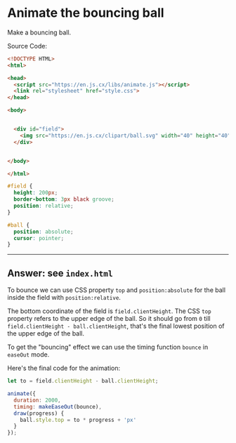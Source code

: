 # Animate the bouncing ball

Make a bouncing ball.

Source Code:

```html
<!DOCTYPE HTML>
<html>

<head>
  <script src="https://en.js.cx/libs/animate.js"></script>
  <link rel="stylesheet" href="style.css">
</head>

<body>


  <div id="field">
    <img src="https://en.js.cx/clipart/ball.svg" width="40" height="40" id="ball">
  </div>


</body>

</html>
```

```css
#field {
  height: 200px;
  border-bottom: 3px black groove;
  position: relative;
}

#ball {
  position: absolute;
  cursor: pointer;
}
```

---

## **Answer:** see `index.html`

To bounce we can use CSS property `top` and `position:absolute` for the ball inside the field with `position:relative`.

The bottom coordinate of the field is `field.clientHeight`. The CSS `top` property refers to the upper edge of the ball. So it should go from `0` till `field.clientHeight - ball.clientHeight`, that's the final lowest position of the upper edge of the ball.

To get the "bouncing" effect we can use the timing function `bounce` in `easeOut` mode.

Here's the final code for the animation:

```js
let to = field.clientHeight - ball.clientHeight;

animate({
  duration: 2000,
  timing: makeEaseOut(bounce),
  draw(progress) {
    ball.style.top = to * progress + 'px'
  }
});
```
